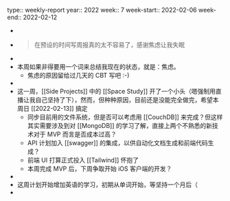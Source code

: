 type:: weekly-report
year:: 2022
week:: 7
week-start:: 2022-02-06
week-end:: 2022-02-12

-
- > 在预设的时间写周报真的太不容易了，感谢焦虑让我失眠
-
- 本周如果非得要用一个词来总结我现在的状态，就是：焦虑。
	- 焦虑的原因留给过几天的 CBT 写吧 :-)
-
- 这一周，[[Side Projects]] 中的 [[Space Study]] 开了一个小头（嗯强制用直播让我自己坚持了下），然而，但种种原因，目前还是没能完全做完，希望本周日 [[2022-02-13]] 搞定
	- 同步目前用的文件系统，但是否可以考虑用 [[CouchDB]] 来完成？但这样其实需要涉及到对 [[MongoDB]] 的学习了解，直接上两个不熟悉的新技术对于 MVP 而言是否成本过高？
	- API 计划加入 [[swagger]] 的集成，以供自动化文档生成和前端代码生成？
	- 前端 UI 打算正式投入 [[Tailwind]] 怀抱了
	- 本周完成 MVP 后，下周争取开始 iOS 客户端的开发？
-
- 这周计划开始增加英语的学习，初期从单词开始，等坚持一个月后（
-